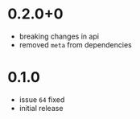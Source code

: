 # 0.2.0+0
- breaking changes in api
- removed `meta` from dependencies

# 0.1.0
- issue `64` fixed 
- initial release